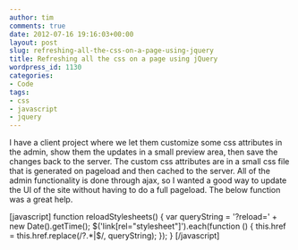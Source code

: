 ```yaml
---
author: tim
comments: true
date: 2012-07-16 19:16:03+00:00
layout: post
slug: refreshing-all-the-css-on-a-page-using-jquery
title: Refreshing all the css on a page using jQuery
wordpress_id: 1130
categories:
- Code
tags:
- css
- javascript
- jquery
---
```


I have a client project where we let them customize some css attributes in the admin, show them the updates in a small preview area, then save the changes back to the server. The custom css attributes are in a small css file that is generated on pageload and then cached to the server.  All of the admin functionality is done through ajax, so I wanted a good way to update the UI of the site without having to do a full pageload.  The below function was a great help.

[javascript]
function reloadStylesheets() {
    var queryString = '?reload=' + new Date().getTime();
    $('link[rel="stylesheet"]').each(function () {
        this.href = this.href.replace(/\?.*|$/, queryString);
    });
}
[/javascript]
